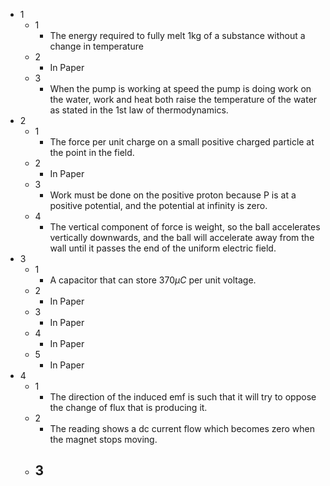- 1
	- 1
		- The energy required to fully melt 1kg of a substance without a change in temperature
	- 2
		- In Paper
	- 3
		- When the pump is working at speed the pump is doing work on the water, work and heat both raise the temperature of the water as stated in the 1st law of thermodynamics.
- 2
	- 1
		- The force per unit charge on a small positive charged particle at the point in the field.
	- 2
		- In Paper
	- 3
		- Work must be done on the positive proton because P is at a positive potential, and the potential at infinity is zero.
	- 4
		- The vertical component of force is weight, so the ball accelerates vertically downwards, and the ball will accelerate away from the wall until it passes the end of the uniform electric field.
- 3
	- 1
		- A capacitor that can store 370$\mu C$ per unit voltage.
	- 2
		- In Paper
	- 3
		- In Paper
	- 4
		- In Paper
	- 5
		- In Paper
- 4
	- 1
		- The direction of the induced emf is such that it will try to oppose the change of flux that is producing it.
	- 2
		- The reading shows a dc current flow which becomes zero when the magnet stops moving.
	- 3
		- 
